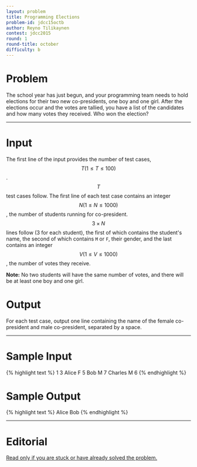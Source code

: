 ```yaml
---
layout: problem
title: Programming Elections
problem-id: jdcc15octb
author: Reyno Tilikaynen
contest: jdcc2015
round: 1
round-title: october
difficulty: b
---
```


# Problem
The school year has just begun, and your programming team needs to hold elections for their two new co-presidents, one boy and one girl. After the elections occur and the votes are tallied, you have a list of the candidates and how many votes they received. Who won the election?

---

# Input
The first line of the input provides the number of test cases, $$T (1 \leq T \leq 100)$$. $$T$$ test cases follow. The first line of each test case contains an integer $$N (1 \leq N \leq 1000)$$, the number of students running for co-president. $$3 \times N$$ lines follow (3 for each student), the first of which contains the student's name, the second of which contains ``M`` or ``F``, their gender, and the last contains an integer $$V (1 \leq V \leq 1000)$$, the number of votes they receive.

**Note:** No two students will have the same number of votes, and there will be at least one boy and one girl.

# Output
For each test case, output one line containing the name of the female co-president and male co-president, separated by a space.

---

# Sample Input
{% highlight text %}
1
3
Alice
F
5
Bob
M
7
Charles
M
6
{% endhighlight %}

# Sample Output
{% highlight text %}
Alice Bob
{% endhighlight %}

---

# Editorial
[Read only if you are stuck or have already solved the problem.](/cpt-editorials/jdcc/2015/october/b)
